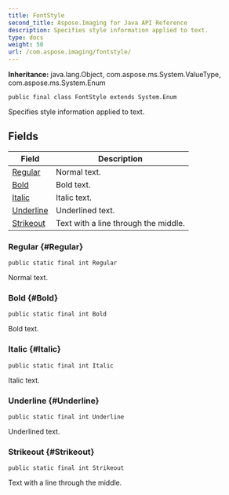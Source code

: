 ```yaml
---
title: FontStyle
second_title: Aspose.Imaging for Java API Reference
description: Specifies style information applied to text.
type: docs
weight: 50
url: /com.aspose.imaging/fontstyle/
---
```

**Inheritance:**
java.lang.Object, com.aspose.ms.System.ValueType, com.aspose.ms.System.Enum
```
public final class FontStyle extends System.Enum
```

Specifies style information applied to text.
## Fields

| Field | Description |
| --- | --- |
| [Regular](#Regular) | Normal text. |
| [Bold](#Bold) | Bold text. |
| [Italic](#Italic) | Italic text. |
| [Underline](#Underline) | Underlined text. |
| [Strikeout](#Strikeout) | Text with a line through the middle. |
### Regular {#Regular}
```
public static final int Regular
```


Normal text.

### Bold {#Bold}
```
public static final int Bold
```


Bold text.

### Italic {#Italic}
```
public static final int Italic
```


Italic text.

### Underline {#Underline}
```
public static final int Underline
```


Underlined text.

### Strikeout {#Strikeout}
```
public static final int Strikeout
```


Text with a line through the middle.

